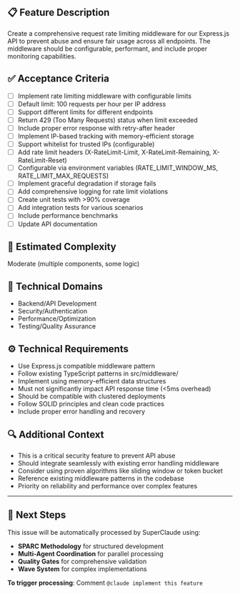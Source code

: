 ## 📋 Feature Description
Create a comprehensive request rate limiting middleware for our Express.js API to prevent abuse and ensure fair usage across all endpoints. The middleware should be configurable, performant, and include proper monitoring capabilities.

## ✅ Acceptance Criteria
- [ ] Implement rate limiting middleware with configurable limits
- [ ] Default limit: 100 requests per hour per IP address
- [ ] Support different limits for different endpoints
- [ ] Return 429 (Too Many Requests) status when limit exceeded
- [ ] Include proper error response with retry-after header
- [ ] Implement IP-based tracking with memory-efficient storage
- [ ] Support whitelist for trusted IPs (configurable)
- [ ] Add rate limit headers (X-RateLimit-Limit, X-RateLimit-Remaining, X-RateLimit-Reset)
- [ ] Configurable via environment variables (RATE_LIMIT_WINDOW_MS, RATE_LIMIT_MAX_REQUESTS)
- [ ] Implement graceful degradation if storage fails
- [ ] Add comprehensive logging for rate limit violations
- [ ] Create unit tests with >90% coverage
- [ ] Add integration tests for various scenarios
- [ ] Include performance benchmarks
- [ ] Update API documentation

## 🎯 Estimated Complexity
Moderate (multiple components, some logic)

## 🔧 Technical Domains
- Backend/API Development
- Security/Authentication
- Performance/Optimization
- Testing/Quality Assurance

## ⚙️ Technical Requirements
- Use Express.js compatible middleware pattern
- Follow existing TypeScript patterns in src/middleware/
- Implement using memory-efficient data structures
- Must not significantly impact API response time (<5ms overhead)
- Should be compatible with clustered deployments
- Follow SOLID principles and clean code practices
- Include proper error handling and recovery

## 🔍 Additional Context
- This is a critical security feature to prevent API abuse
- Should integrate seamlessly with existing error handling middleware
- Consider using proven algorithms like sliding window or token bucket
- Reference existing middleware patterns in the codebase
- Priority on reliability and performance over complex features

---

## 🚀 Next Steps

This issue will be automatically processed by SuperClaude using:
- **SPARC Methodology** for structured development
- **Multi-Agent Coordination** for parallel processing
- **Quality Gates** for comprehensive validation
- **Wave System** for complex implementations

**To trigger processing**: Comment `@claude implement this feature`
